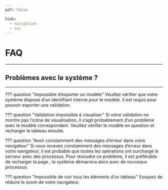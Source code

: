 ```yaml
---
pdf: false

hide:
  - navigation
  - toc
---
```


<h1 class=main-centered-title>FAQ</h1>

---
<h2 class=centered-title>Problèmes avec le système ?</h2>

---

??? question "Impossible d’exporter un modèle"
    Veuillez vérifier que votre système dispose d’un identifiant interne pour le modèle. Il est requis pour pouvoir exporter une validation.

??? question "Validation impossible à visualiser"
    Si votre validation ne montre pas l’icône de visualisation, il s’agit probablement d’un problème avec le modèle correspondant. Veuillez vérifier le modèle en question et recharger le tableau ensuite.

??? question "Avoir constamment des messages d’erreur dans votre navigateur"
    Si vous recevez constamment des messages d’erreur dans votre navigateur, il est probable que toutes les opérations ont surchargé le serveur avec des processus. Pour résoudre ce problème, il est préférable de recharger la page ; le système démarrera alors avec de nouveaux processus.

??? question "Impossible de voir tous les éléments d’un tableau"
    Essayez de réduire le zoom de votre navigateur.
